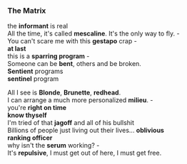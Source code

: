 
### The Matrix 

the **informant** is real  
All the time, it's called **mescaline**. It's the only way to fly. -  
You can't scare me with this **gestapo** crap -  
**at last**  
this is a **sparring program** -  
Someone can be **bent**, others and be broken.  
**Sentient** programs  
**sentinel** program

All I see is **Blonde**, **Brunette**, **redhead**.  
I can arrange a much more personalized **milieu**. -  
you're **right on time**  
**know thyself**  
I'm tried of that **jagoff** and all of his bullshit  
Billions of people just living out their lives... **oblivious**  
**ranking officer**  
why isn't the **serum** working? -  
It's **repulsive**, I must get out of here, I must get free.  
